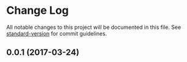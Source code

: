 # Change Log

All notable changes to this project will be documented in this file. See [standard-version](https://github.com/conventional-changelog/standard-version) for commit guidelines.

<a name="0.0.1"></a>
## 0.0.1 (2017-03-24)
